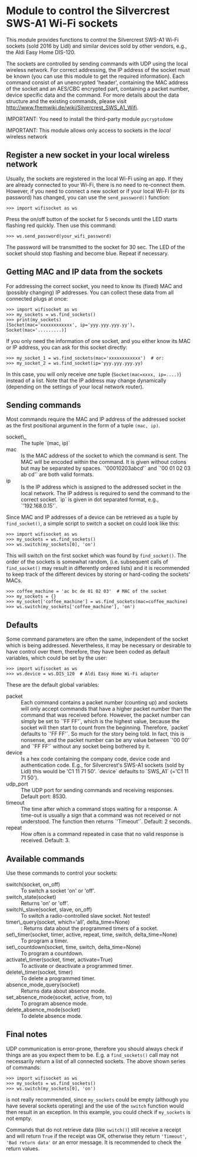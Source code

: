 # Module to control the Silvercrest SWS-A1 Wi-Fi sockets
This module provides functions to control the Silvercrest SWS-A1 Wi-Fi sockets (sold 2016 by Lidl) and similar devices sold by other vendors, e.g., the Aldi Easy Home DIS-120.

The sockets are controlled by sending commands with UDP using the local wireless network. For correct addressing, the IP address of the socket must be known (you can use this module to get the required information). Each command consist of an unencrypted 'header', containing the MAC address of the socket and an AES/CBC encrypted part, containing a packet number, device specific data and the command.
For more details about the data structure and the existing commands, please
visit http://www.fhemwiki.de/wiki/Silvercrest_SWS_A1_Wifi.

IMPORTANT: You need to install the third-party module `pycryptodome`

IMPORTANT: This module allows only access to sockets in the *local* wireless
network

Register a new socket in your local wireless network
----------------------------------------------------
Usually, the sockets are registered in the local Wi-Fi using an app. If they are already connected to your Wi-Fi, there is no need to re-connect them. However, if you need to connect a new socket or if your local Wi-Fi (or its password) has changed, you can use the `send_password()` function:

    >>> import wifisocket as ws

Press the on/off button of the socket for 5 seconds until the LED starts flashing red quickly. Then use this command:

    >>> ws.send_password(your_wifi_password)

The password will be transmitted to the socket for 30 sec. The LED of the socket should stop flashing and become blue. Repeat if necessary.

Getting MAC and IP data from the sockets
----------------------------------------
For addressing the correct socket, you need to know its (fixed) MAC and (possibly changing) IP addresses. You can collect these data from all connected plugs at once:

    >>> import wifisocket as ws
    >>> my_sockets = ws.find_sockets()
    >>> print(my_sockets)
    [Socket(mac='xxxxxxxxxxxx', ip='yyy.yyy.yyy.yy'), Socket(mac='.........)]

If you only need the information of one socket, and you either know its MAC or IP address, you can ask for this socket directly:

    >>> my_socket_1 = ws.find_sockets(mac='xxxxxxxxxxxx')  # or:
    >>> my_socket_2 = ws.find_socket(ip='yyy.yyy.yyy.yy)

In this case, you will only receive *one* tuple (`Socket(mac=xxxx, ip=....)`) instead of a list. Note that the IP address may change dynamically (depending on the settings of your local network router).

Sending commands
----------------
Most commands require the MAC and IP address of the addressed socket as the first positional argument in the form of a tuple `(mac, ip)`.
<dl>
<dt>socket\_</dt>
<dd>The tuple `(mac, ip)`</dd>
<dt>mac</dt>
<dd>Is the MAC address of the socket to which the command is sent.  The MAC will be encoded within the command. It is given without colons but may be separated by spaces. `'00010203abcd'` and `'00 01 02 03 ab cd'` are both valid formats.</dd>
<dt>ip</dt>
<dd>Is the IP address which is assigned to the addressed socket in the local network. The IP address is required to send the command to the correct socket. `ip` is given in dot separated format, e.g., `'192.168.0.15'`.</dd>
</dl>

Since MAC and IP addresses of a device can be retrieved as a tuple by `find_socket()`, a simple script to switch a socket on could look like this:

    >>> import wifisocket as ws
    >>> my_sockets = ws.find_sockets()
    >>> ws.switch(my_sockets[0], 'on')

This will switch on the first socket which was found by `find_socket()`. The order of the sockets is somewhat random, (i.e. subsequent calls of `find_socket()` may result in differently ordered lists) and it is recommended to keep track of the different devices by storing or hard-coding the sockets' MACs.

    >>> coffee_machine = 'ac bc de 01 02 03'  # MAC of the socket
    >>> my_sockets = {}
    >>> my_socket['coffee_machine'] = ws.find_sockets(mac=coffee_machine)
    >>> ws.switch(my_sockets['coffee_machine'], 'on')

Defaults
--------
Some command parameters are often the same, independent of the socket which is being addressed. Nevertheless, it may be necessary or desirable to have control over them, therefore, they have been coded as default variables, which could be set by the user:

    >>> import wifisocket as ws
    >>> ws.device = ws.DIS_120  # Aldi Easy Home Wi-Fi adapter

These are the default global variables:
<dl>
<dt>packet</dt>
<dd>Each command contains a packet number (counting up) and sockets will only accept commands that have a higher packet number than the command that was received before. However, the packet number can simply be set to `'FF FF'`, which is the highest value, because the socket will then start to count from the beginning. Therefore, `packet` defaults to `'FF FF'`.
So much for the story being told. In fact, this is nonsense, and the packet number can be any value between `'00 00'` and `'FF FF'` without any socket being bothered by it.
</dd>
<dt>device</dt>
<dd>Is a hex code containing the company code, device code and authentication code. E.g., for Silvercrest's SWS-A1 sockets (sold by Lidl) this would be 'C1 11 71 50'. `device` defaults to `SWS_A1` (='C1 11 71 50').</dd>
<dt>udp_port</dt>
<dd>The UDP port for sending commands and receiving responses. Default port: 8530.</dd>
<dt>timeout</dt>
<dd>The time after which a command stops waiting for a response. A time-out is usually a sign that a command was not received or not understood. The function then returns `'Timeout'`. Default: 2 seconds.</dd>
<dt>repeat</dt>
<dd>How often is a command repeated in case that no valid response is received. Default: 3.</dd>
</dl>

Available commands
------------------
Use these commands to control your sockets:
<dl>
<dt>switch(socket, on_off)</dt>
<dd>To switch a socket 'on' or 'off'.</dd>
<dt>switch_state(socket)</dt>
<dd>Returns 'on' or 'off'.</dd>
<dt>switch\_slave(socket, slave, on_off)</dt>
<dd>To switch a radio-controlled slave socket. Not tested!</dd>
<dt>timer\_query(socket, which='all', delta_time=None)</dt>
<dd>: Returns data about the programmed timers of a socket.</dd>
<dt>set\_timer(socket, timer, active, repeat, time, switch, delta_time=None)</dt>
<dd>To program a timer.</dd>
<dt>set\_countdown(socket, time, switch, delta_time=None)</dt>
<dd>To program a countdown.</dd>
<dt>activate\_timer(socket, timer, activate=True)</dt>
<dd>To activate or deactivate a programmed timer.</dd>
<dt>delete\_timer(socket, timer)</dt>
<dd>To delete a programmed timer.</dd>
<dt>absence_mode_query(socket)</dt>
<dd>Returns data about absence mode.</dd>
<dt>set_absence_mode(socket, active, from, to)</dt>
<dd>To program absence mode.</dd>
<dt>delete_absence_mode(socket)</dt>
<dd>To delete absence mode.</dd>
</dl>

Final notes
-----------
UDP communication is error-prone, therefore you should always check if things are as you expect them to be. E.g. a `find_sockets()` call may not necessarily return a list of all connected sockets. The above shown series of commands:

    >>> import wifisocket as ws
    >>> my_sockets = ws.find_sockets()
    >>> ws.switch(my_sockets[0], 'on')

is not really recommended, since `my_sockets` could be empty (although you have several sockets operating) and the use of the `switch` function would then result in an exception. In this example, you could check if `my_sockets` is not empty.

Commands that do not retrieve data (like `switch()`) still receive a receipt and will return `True` if the receipt was OK, otherwise they return `'Timeout'`, `'Bad return data'` or an error message. It is recommended to check the return values.
